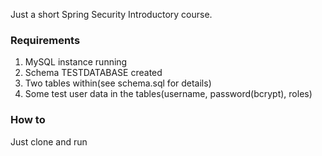 Just a short Spring Security Introductory course.

### Requirements

1. MySQL instance running 
2. Schema TESTDATABASE created 
3. Two tables within(see schema.sql for details)
4. Some test user data in the tables(username, password(bcrypt), roles)

### How to

Just clone and run

